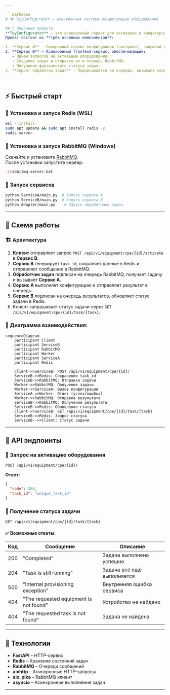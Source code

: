 ```yaml
---

```markdown
# 🛠 ToyConfigurator – Асинхронная система конфигурации оборудования

## 🚀 Описание проекта
**ToyConfigurator** — это асинхронный сервис для активации и конфигурации оборудования.  
Проект состоит из **трёх основных компонентов**:

1. **Сервис A** – Синхронный сервис конфигурации (заглушка), закрытый для изменения.
2. **Сервис B** – Асинхронный frontend-сервис, обеспечивающий:
   - Приём запросов на активацию оборудования.
   - Создание задач и отправку их в очередь RabbitMQ.
   - Получение фактического статуса задач.
3. **Скрипт обработки задач** – Подписывается на очередь, вызывает сервис A и отправляет результат в RabbitMQ.

---
```


## ⚡ Быстрый старт

### 🔹 Установка и запуск Redis (WSL)
```sh
wsl --install
sudo apt update && sudo apt install redis -y
redis-server
```

### 🔹 Установка и запуск RabbitMQ (Windows)
Скачайте и установите [RabbitMQ](https://www.rabbitmq.com/download.html).  
После установки запустите сервер:
```sh
.\rabbitmq-server.bat
```

### 🔹 Запуск сервисов
```sh
python ServiceA/main.py  # Запуск сервиса A
python ServiceB/main.py  # Запуск сервиса B
python Adapter/main.py    # Запуск обработчика задач
```

---

## 🔄 Схема работы

### 🏗 Архитектура
1. **Клиент** отправляет запрос `POST /api/v1/equipment/cpe/{id}/activate` в **Сервис B**.
2. **Сервис B** генерирует `task_id`, сохраняет данные в Redis и отправляет сообщение в RabbitMQ.
3. **Обработчик задач** подписан на очередь RabbitMQ, получает задачу и вызывает **Сервис A**.
4. **Сервис A** выполняет конфигурацию и отправляет результат в очередь.
5. **Сервис B** подписан на очередь результатов, обновляет статус задачи в Redis.
6. Клиент запрашивает статус задачи через `GET /api/v1/equipment/cpe/{id}/task/{task}`.

### 🔄 Диаграмма взаимодействия:
```mermaid
sequenceDiagram
    participant Client
    participant ServiceB
    participant RabbitMQ
    participant Worker
    participant ServiceA
    participant Redis

    Client->>ServiceB: POST /api/v1/equipment/cpe/{id}/
    ServiceB->>Redis: Сохранение task_id
    ServiceB->>RabbitMQ: Отправка задачи
    Worker->>RabbitMQ: Получение задачи
    Worker->>ServiceA: Вызов конфигурации
    ServiceA->>Worker: Ответ (успех/ошибка)
    Worker->>RabbitMQ: Отправка результата
    ServiceB->>RabbitMQ: Получение результата
    ServiceB->>Redis: Обновление статуса
    Client->>ServiceB: GET /api/v1/equipment/cpe/{id}/task/{task}
    ServiceB->>Redis: Запрос статуса
    ServiceB-->>Client: Статус задачи
```

---

## 📌 API эндпоинты

### 🎯 Запрос на активацию оборудования
```http
POST /api/v1/equipment/cpe/{id}/
```
**Ответ:**
```json
{
  "code": 200,
  "task_id": "unique_task_id"
}
```

### 📌 Получение статуса задачи
```http
GET /api/v1/equipment/cpe/{id}/task/{task}
```
#### ✅ Возможные ответы:
| Код | Сообщение                   | Описание                                     |
|-----|-----------------------------|----------------------------------------------|
| 200 | "Completed"                  | Задача выполнена успешно                    |
| 204 | "Task is still running"       | Задача всё ещё выполняется                  |
| 500 | "Internal provisioning exception" | Внутренняя ошибка сервиса                   |
| 404 | "The requested equipment is not found" | Устройство не найдено                     |
| 404 | "The requested task is not found" | Задача не найдена                          |

---

## 🔧 Технологии
- **FastAPI** – HTTP-сервис
- **Redis** – Хранение состояний задач
- **RabbitMQ** – Очереди сообщений
- **aiohttp** – Асинхронные HTTP-запросы
- **aio_pika** – RabbitMQ клиент
- **asyncio** – Асинхронное выполнение задач

---